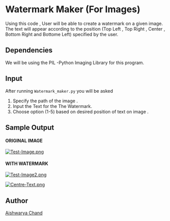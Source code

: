 # Watermark Maker (For Images)

Using this code , User will be able to create a watermark on a given image. The text will appear according to the position (Top Left , Top Right , Center , Bottom Right and Bottome Left) specified by the user.

## Dependencies

We will be using the PIL -Python Imaging Library for this program.

## Input

After running `Watermark_maker.py` you will be asked

1.  Specify the path of the image .
2.  Input the Text for the The Watermark.
3.  Choose option (1-5) based on desired position of text on image .

## Sample Output

#### ORIGINAL IMAGE

[![Test-Image.png](https://i.postimg.cc/0NCL9M0J/Test-Image.png)](https://postimg.cc/yJkfPN5V)

#### WITH WATERMARK

[![Test-Image2.png](https://i.postimg.cc/LsDcBY73/Test-Image2.png)](https://postimg.cc/Z99sJRJW)

[![Centre-Text.png](https://i.postimg.cc/X7Wthgbk/Centre-Text.png)](https://postimg.cc/MXssfVXn)

## Author

[Aishwarya Chand](https://github.com/aishwaryachand)
